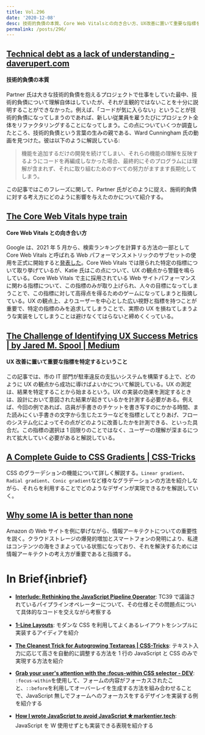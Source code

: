```yaml
---
title: Vol.296
date: '2020-12-08'
desc: 技術的負債の本質、Core Web Vitalsとの向き合い方、UX改善に置いて重要な指標を特定するということ、ほか計10リンク
permalink: /posts/296/
---
```


## [Technical debt as a lack of understanding - daverupert.com](https://daverupert.com/2020/11/technical-debt-as-a-lack-of-understanding/)

#### 技術的負債の本質

Partner 氏は大きな技術的負債を抱えるプロジェクトで仕事をしていた最中、技術的負債について理解自体はしていたが、それが主観的ではないことを十分に説明することができなかった。例えば、「コードが気に入らない」ということが技術的負債になってしまうのであれば、新しい従業員を雇うたびにプロジェクト全体をリファクタリングすることになってしまう。この点についていくつか調査したところ、技術的負債という言葉の生みの親である、Ward Cunningham 氏の動画を見つけた。彼は以下のように解説している:

> 機能を追加するだけの開発を続けてしまい、それらの機能の理解を反映するようにコードを再編成しなかった場合、最終的にそのプログラムには理解が含まれず、それに取り組むためのすべての努力がますます長期化してしまう。

この記事ではこのフレーズに関して、Partner 氏がどのように捉え、施術的負債に対する考え方にどのように影響を与えたのかについて紹介する。

## [The Core Web Vitals hype train](https://sylormiller.com/posts/2020/core-web-vitals/)

#### Core Web Vitals との向き合い方

Google は、2021 年 5 月から、検索ランキングを計算する方法の一部として Core Web Vitals と呼ばれる Web パフォーマンスメトリックのサブセットの使用を正式に開始すると[発表した](https://developers.google.com/search/blog/2020/11/timing-for-page-experience)。Core Web Vitals では限られた特定の指標について取り挙げているが、Katie 氏はこの点について、UX の観点から警鐘を鳴らしている。Core Web Vitals で主に採用されている Web サイトパフォーマンスに関わる指標について、この指標のみが取り上げられ、人々の目標になってしまうことで、この指標に対して高得点を得るためのゲームになってしまうと指摘している。UX の観点上、よりユーザーを中心とした広い視野と指標を持つことが重要で、特定の指標のみを追求してしまうことで、実際の UX を損ねてしまうような実装をしてしまうことは避けなくてはらないと締めくくっている。

## [The Challenge of Identifying UX Success Metrics | by Jared M. Spool | Medium](https://medium.com/@jmspool/the-challenge-of-identifying-ux-success-metrics-c065cb9657b3)

#### UX 改善に置いて重要な指標を特定するということ

この記事では、市の IT 部門が駐車違反の支払いシステムを構築する上で、どのように UX の観点から成功に導けばよいかについて解説している。UX の測定は、結果を特定することから始まるという。UX の実装の効果を測定するときは、設計において意図された結果が起きているかを計測する必要がある。例えば、今回の例であれば、店員が手書きのチケットを書き写すのにかかる時間、また読みにくい手書きの文字から生じたエラーなどを指標としてとりあげ、フローのシステム化によってその点がどのように改善したかを計測できる、といった具合だ。この指標の選択は 1 回限りのことではなく、ユーザーの理解が深まるにつれて拡大していく必要があると解説している。

## [A Complete Guide to CSS Gradients | CSS-Tricks](https://css-tricks.com/a-complete-guide-to-css-gradients/)

CSS のグラーデションの機能について詳しく解説する。`Linear gradient`、`Radial gradient`、`Conic gradient`など様々なグラデーションの方法を紹介しながら、それらを利用することでどのようなデザインが実現できるかを解説していく。

## [Why some IA is better than none](https://ux.shopify.com/why-some-ia-is-better-than-none-d046b9d6731b)

Amazon の Web サイトを例に挙げながら、情報アーキテクトについての重要性を説く。クラウドストレージの爆発的増加とスマートフォンの発明により、私達はコンテンツの海をさまよっている状態になっており、それを解決するためには情報アーキテクトの考え方が重要であると指摘する。

# In Brief{inbrief}

- **[Interlude: Rethinking the JavaScript Pipeline Operator](https://www.wix.engineering/post/interlude-rethinking-the-javascript-pipeline-operator)**: TC39 で議論されているパイプラインオペレーターについて、その仕様とその問題点について具体的なコードを交えながら考察する

- **[1-Line Layouts](https://1linelayouts.glitch.me/)**: モダンな CSS を利用してよくあるレイアウトをシンプルに実装するアイディアを紹介

- **[The Cleanest Trick for Autogrowing Textareas | CSS-Tricks](https://css-tricks.com/the-cleanest-trick-for-autogrowing-textareas/)**: テキスト入力に応じて高さを自動的に調整する方法を 1 行の JavaScript と CSS のみで実現する方法を紹介

- **[Grab your user's attention with the :focus-within CSS selector - DEV](https://dev.to/vtrpldn/grab-your-user-s-attention-with-the-focus-within-css-selector-4d4)**: `:focus-within`を使用して、フォームの内容がフォーカスされたこと、`::before`を利用してオーバーレイを生成する方法を組み合わせることで、JavaScript 無しでフォームへのフォーカスをするデザインを実装する例を紹介する

- **[How I wrote JavaScript to avoid JavaScript 🞳 markentier.tech](https://markentier.tech/posts/2020/10/wrote-javascript-to-avoid-javascript/)**: JavaScript を W 使用せずとも実装できる表現を紹介する
